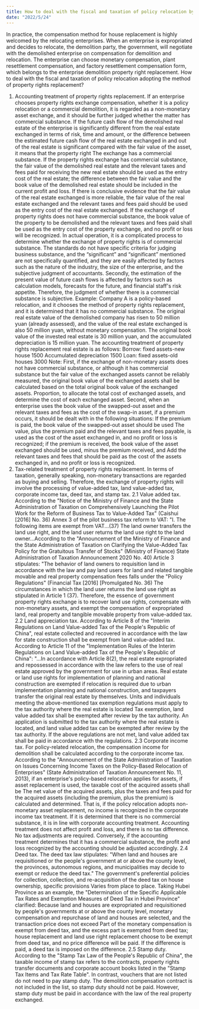 ```yaml
---
title: How to deal with the fiscal and taxation of policy relocation by way of property rights replacement
date: "2022/5/24"
---
```

In practice, the compensation method for house replacement is highly welcomed by the relocating enterprises. When an enterprise is expropriated and decides to relocate, the demolition party, the government, will negotiate with the demolished enterprise on compensation for demolition and relocation. The enterprise can choose monetary compensation, plant resettlement compensation, and factory resettlement compensation form, which belongs to the enterprise demolition property right replacement. How to deal with the fiscal and taxation of policy relocation adopting the method of property rights replacement?
<!-- more -->
1. Accounting treatment of property rights replacement. If an enterprise chooses property rights exchange compensation, whether it is a policy relocation or a commercial demolition, it is regarded as a non-monetary asset exchange, and it should be further judged whether the matter has commercial substance. If the future cash flow of the demolished real estate of the enterprise is significantly different from the real estate exchanged in terms of risk, time and amount, or the difference between the estimated future cash flow of the real estate exchanged in and out of the real estate is significant compared with the fair value of the asset, it means that the property right The exchange has a commercial substance. If the property rights exchange has commercial substance, the fair value of the demolished real estate and the relevant taxes and fees paid for receiving the new real estate should be used as the entry cost of the real estate; the difference between the fair value and the book value of the demolished real estate should be included in the current profit and loss. If there is conclusive evidence that the fair value of the real estate exchanged is more reliable, the fair value of the real estate exchanged and the relevant taxes and fees paid should be used as the entry cost of the real estate exchanged. If the exchange of property rights does not have commercial substance, the book value of the property to be demolished and the relevant taxes and fees paid shall be used as the entry cost of the property exchange, and no profit or loss will be recognized. In actual operation, it is a complicated process to determine whether the exchange of property rights is of commercial substance. The standards do not have specific criteria for judging business substance, and the “significant” and “significant” mentioned are not specifically quantified, and they are easily affected by factors such as the nature of the industry, the size of the enterprise, and the subjective judgment of accountants. Secondly, the estimation of the present value of future cash flows is affected by factors such as calculation models, forecasts for the future, and financial staff's risk appetite. Therefore, the judgment of whether there is a commercial substance is subjective.
Example: Company A is a policy-based relocation, and it chooses the method of property rights replacement, and it is determined that it has no commercial substance. The original real estate value of the demolished company has risen to 50 million yuan (already assessed), and the value of the real estate exchanged is also 50 million yuan, without monetary compensation. The original book value of the invested real estate is 30 million yuan, and the accumulated depreciation is 15 million yuan. The accounting treatment of property rights replacement real estate is as follows:
Borrow: fixed assets-new house 1500
Accumulated depreciation 1500
Loan: fixed assets-old houses 3000
Note: First, if the exchange of non-monetary assets does not have commercial substance, or although it has commercial substance but the fair value of the exchanged assets cannot be reliably measured, the original book value of the exchanged assets shall be calculated based on the total original book value of the exchanged assets. Proportion, to allocate the total cost of exchanged assets, and determine the cost of each exchanged asset. Second, when an enterprise uses the book value of the swapped-out asset and the relevant taxes and fees as the cost of the swap-in asset, if a premium occurs, it should be dealt with in the following situations: If the premium is paid, the book value of the swapped-out asset should be used The value, plus the premium paid and the relevant taxes and fees payable, is used as the cost of the asset exchanged in, and no profit or loss is recognized; if the premium is received, the book value of the asset exchanged should be used, minus the premium received, and Add the relevant taxes and fees that should be paid as the cost of the assets exchanged in, and no profit or loss is recognized.
2. Tax-related treatment of property rights replacement. In terms of taxation, generally speaking, non-monetary transactions are regarded as buying and selling. Therefore, the exchange of property rights will involve the processing of value-added tax, land value-added tax, corporate income tax, deed tax, and stamp tax.
2.1 Value added tax. According to the "Notice of the Ministry of Finance and the State Administration of Taxation on Comprehensively Launching the Pilot Work for the Reform of Business Tax to Value-Added Tax" (Caishui [2016] No. 36) Annex 3 of the pilot business tax reform to VAT: "I. The following items are exempt from VAT...(37) The land owner transfers the land use right, and the land user returns the land use right to the land owner...According to the "Announcement of the Ministry of Finance and the State Administration of Taxation on Clarifying the Value-Added Tax Policy for the Gratuitous Transfer of Stocks" (Ministry of Finance) State Administration of Taxation Announcement 2020 No. 40) Article 3 stipulates: "The behavior of land owners to requisition land in accordance with the law and pay land users for land and related tangible movable and real property compensation fees falls under the "Policy Regulations" (Financial Tax [2016] [Promulgated No. 36) The circumstances in which the land user returns the land use right as stipulated in Article 1 (37). Therefore, the essence of government property rights exchange is to recover land use rights, compensate with non-monetary assets, and exempt the compensation of expropriated land, real property and tangible movable property from value-added tax.
2.2 Land appreciation tax. According to Article 8 of the "Interim Regulations on Land Value-added Tax of the People's Republic of China", real estate collected and recovered in accordance with the law for state construction shall be exempt from land value-added tax. According to Article 11 of the "Implementation Rules of the Interim Regulations on Land Value-added Tax of the People's Republic of China": "...In accordance with Article 8(2), the real estate expropriated and repossessed in accordance with the law refers to the use of real estate approved by the government for use in urban areas. Real estate or land use rights for implementation of planning and national construction are exempted if relocation is required due to urban implementation planning and national construction, and taxpayers transfer the original real estate by themselves. Units and individuals meeting the above-mentioned tax exemption regulations must apply to the tax authority where the real estate is located Tax exemption, land value added tax shall be exempted after review by the tax authority. An application is submitted to the tax authority where the real estate is located, and land value added tax can be exempted after review by the tax authority. If the above regulations are not met, land value added tax shall be paid in accordance with the regulations.
2.3 Corporate income tax. For policy-related relocation, the compensation income for demolition shall be calculated according to the corporate income tax. According to the "Announcement of the State Administration of Taxation on Issues Concerning Income Taxes on the Policy-Based Relocation of Enterprises" (State Administration of Taxation Announcement No. 11, 2013), if an enterprise's policy-based relocation applies for assets, if asset replacement is used, the taxable cost of the acquired assets shall be The net value of the acquired assets, plus the taxes and fees paid for the acquired assets (including the premium, plus the premium) is calculated and determined. That is, if the policy relocation adopts non-monetary asset replacement, no income is recognized in the corporate income tax treatment. If it is determined that there is no commercial substance, it is in line with corporate accounting treatment. Accounting treatment does not affect profit and loss, and there is no tax difference. No tax adjustments are required. Conversely, if the accounting treatment determines that it has a commercial substance, the profit and loss recognized by the accounting should be adjusted accordingly.
2.4 Deed tax. The deed tax law stipulates: "When land and houses are requisitioned or the people's government at or above the county level, the provinces, autonomous regions, and municipalities may decide to exempt or reduce the deed tax." The government's preferential policies for collection, collection, and re-acquisition of the deed tax on house ownership, specific provisions Varies from place to place. Taking Hubei Province as an example, the "Determination of the Specific Applicable Tax Rates and Exemption Measures of Deed Tax in Hubei Province" clarified: Because land and houses are expropriated and requisitioned by people's governments at or above the county level, monetary compensation and repurchase of land and houses are selected, and the transaction price does not exceed Part of the monetary compensation is exempt from deed tax, and the excess part is exempted from deed tax; house replacement and land use right replacement choose to be exempt from deed tax, and no price difference will be paid. If the difference is paid, a deed tax is imposed on the difference.
2.5 Stamp duty. According to the "Stamp Tax Law of the People's Republic of China", the taxable income of stamp tax refers to the contracts, property rights transfer documents and corporate account books listed in the "Stamp Tax Items and Tax Rate Table". In contrast, vouchers that are not listed do not need to pay stamp duty. The demolition compensation contract is not included in the list, so stamp duty should not be paid. However, stamp duty must be paid in accordance with the law of the real property exchanged.